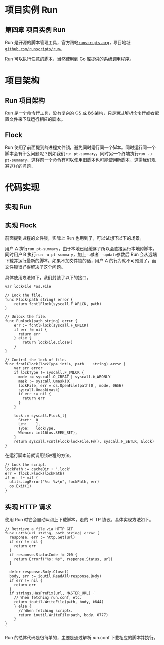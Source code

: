 # 项目实例 Run

## 第四章 项目实例 Run

Run 是开源的脚本管理工具，官方网站[`runscripts.org`](http://runscripts.org)，项目地址[`github.com/runscripts/run`](https://github.com/runscripts/run)。

Run 可以执行任意的脚本，当然使用到 Go 库提供的系统调用程序。

# 项目架构

## Run 项目架构

Run 是一个命令行工具，没有复杂的 CS 或 BS 架构，只是通过解析命令行或者配置文件来下载运行相应的脚本。

## Flock

Run 使用了前面提到的进程文件锁，避免同时运行同一个脚本。同时运行同一个脚本会有什么问题呢？例如我们`run pt-summary`，同时另一个终端执行`run -u pt-summary`，这样前一个命令有可以使用旧脚本也可能使用新脚本，这需我们规避这样的问题。

# 代码实现

## 实现 Run

## 实现 Flock

前面提到进程的文件锁，实际上 Run 也用到了，可以试想下以下的场景。

用户 A 执行`run pt-summary`，由于本地已经缓存了所以会直接运行本地的脚本。同时用户 B 执行`run -u pt-summary`，加上`-u`或者`--update`参数后 Run 会从远端下载并运行最新的脚本。如果不加文件锁的话，用户 A 的行为就不可预测了，而文件锁很好得解决了这个问题。

具体使用方法如下，我们封装了以下的接口。

```
var lockFile *os.File

// Lock the file.
func Flock(path string) error {
    return fcntlFlock(syscall.F_WRLCK, path)
}

// Unlock the file.
func Funlock(path string) error {
    err := fcntlFlock(syscall.F_UNLCK)
    if err != nil {
      return err
    } else {
        return lockFile.Close()
    }
}

// Control the lock of file.
func fcntlFlock(lockType int16, path ...string) error {
    var err error
    if lockType != syscall.F_UNLCK {
      mode := syscall.O_CREAT | syscall.O_WRONLY
      mask := syscall.Umask(0)
      lockFile, err = os.OpenFile(path[0], mode, 0666)
      syscall.Umask(mask)
      if err != nil {
        return err
      }
    }

    lock := syscall.Flock_t{
      Start:  0,
      Len:    1,
      Type:   lockType,
      Whence: int16(os.SEEK_SET),
    }
    return syscall.FcntlFlock(lockFile.Fd(), syscall.F_SETLK, &lock)
} 
```

在运行脚本前就调用锁进程的方法。

```
// Lock the script.
lockPath := cacheDir + ".lock"
err = flock.Flock(lockPath)
if err != nil {
  utils.LogError("%s: %v\n", lockPath, err)
  os.Exit(1)
} 
```

## 实现 HTTP 请求

使用 Run 时它会自动从网上下载脚本，走的 HTTP 协议，具体实现方法如下。

```
// Retrieve a file via HTTP GET.
func Fetch(url string, path string) error {
  response, err := http.Get(url)
  if err != nil {
    return err
  }
  if response.StatusCode != 200 {
    return Errorf("%s: %s", response.Status, url)
  }

  defer response.Body.Close()
  body, err := ioutil.ReadAll(response.Body)
  if err != nil {
    return err
  }
  if strings.HasPrefix(url, MASTER_URL) {
    // When fetching run.conf, etc.
    return ioutil.WriteFile(path, body, 0644)
    } else {
      // When fetching scripts.
      return ioutil.WriteFile(path, body, 0777)
    }
}
` 
```

Run 的总体代码是很简单的，主要是通过解析 run.conf 下载相应的脚本并执行。